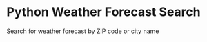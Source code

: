 <h1>Python Weather Forecast Search</h1>
<p>Search for weather forecast by ZIP code or city name</p>
